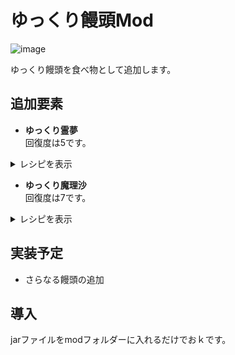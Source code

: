 # ゆっくり饅頭Mod
![image](https://user-images.githubusercontent.com/51872161/133636704-6bd954a2-3886-405f-b0d8-bd2e51145dd0.png)

ゆっくり饅頭を食べ物として追加します。

## 追加要素
* **ゆっくり霊夢**  
回復度は5です。  
<details><summary>レシピを表示</summary>

> ![image](https://user-images.githubusercontent.com/51872161/133637864-1913b947-5e3e-4bcb-9a89-eb43e99dc990.png)  
</details>  

* **ゆっくり魔理沙**  
回復度は7です。  
<details><summary>レシピを表示</summary>

> ![image](https://user-images.githubusercontent.com/51872161/133638389-f9db3a41-860e-4044-a47e-de2abdc359f1.png)
</details>  

## 実装予定
* さらなる饅頭の追加

## 導入
jarファイルをmodフォルダーに入れるだけでおｋです。
